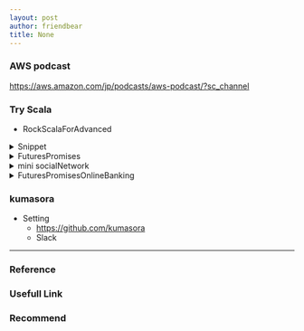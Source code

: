 ```yaml
---
layout: post
author: friendbear
title: None
---
```


### AWS podcast
<https://aws.amazon.com/jp/podcasts/aws-podcast/?sc_channel>

### Try Scala
- RockScalaForAdvanced

<details>
<summary>Snippet</summary>
<pre>
<code>
#!/usr/bin/env amm
@main
def ThreadCommunicationPart3(args: String*) = {

</code>
</pre>
</details>

<details>
<summary>FuturesPromises</summary>
<pre>
<code>
#!/usr/bin/env amm
@main
def FuturesPromises(args: String*) = {
}
</code>
</pre>
</details>
<details>
<summary>mini socialNetwork</summary>
<pre>
<code>
#!/usr/bin/env amm

import scala.concurrent.Future
import scala.util.{Failure, Random, Success}
import scala.concurrent.ExecutionContext.Implicits.global

/**
  * A Taste of Advanced Scala
  * Functional Concurrent Programming
  *
  * - Futures, Part2(mini social network)
  *
  */
@main
def FuturesPromisesSocialNetwork(args: String*) = {
}
</code>
</pre>
</details>
<details>
<summary>FuturesPromisesOnlineBanking</summary>
<pre>
<code>
#!/usr/bin/env amm
import scala.concurrent.{Await, Future, Promise}
import scala.util.Success

import scala.concurrent.ExecutionContext.Implicits.global

@main
def FuturesPromisesOnlineBanking(args: String*) = {
}

</code>
</pre>
</details>

### kumasora
- Setting
  - <https://github.com/kumasora>
  - Slack

---

### Reference

### Usefull Link

### Recommend
